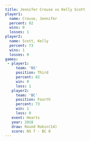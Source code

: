 ```yaml
---
title: Jennifer Crouse vs Kelly Scott
player1:                
  name: Crouse, Jennifer
  percent: 82           
  wins: 0               
  losses: 1             
player2:                
  name: Scott, Kelly    
  percent: 73           
  wins: 1               
  losses: 0             
games:
 - player1:         
     team: 'NS'     
     position: Third
     percent: 82    
     win: 0         
     loss: 1        
   player2:          
     team: 'BC'      
     position: Fourth
     percent: 73     
     win: 1          
     loss: 0         
   event: Hearts        
   year: 2010           
   draw: Round Robin(14)
   score: NS 7 - BC 8   
---
```

